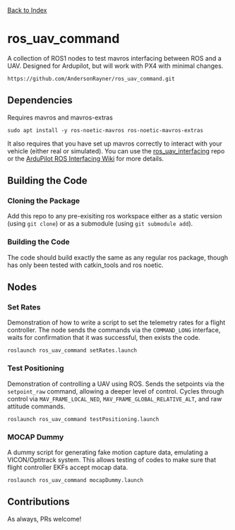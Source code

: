 [Back to Index](https://github.com/AndersonRayner/uas_tools_index)

# ros_uav_command
A collection of ROS1 nodes to test mavros interfacing between ROS and a UAV.
Designed for Ardupilot, but will work with PX4 with minimal changes.

```
https://github.com/AndersonRayner/ros_uav_command.git
```

## Dependencies
Requires mavros and mavros-extras
```
sudo apt install -y ros-noetic-mavros ros-noetic-mavros-extras
```

It also requires that you have set up mavros correctly to interact with your vehicle (either real or simulated).
You can use the [ros_uav_interfacing](https://github.com/AndersonRayner/ros_uav_interfacing) repo or the [ArduPilot ROS Interfacing Wiki](https://ardupilot.org/dev/docs/ros-sitl.html) for more details.

## Building the Code
### Cloning the Package
Add this repo to any pre-exisiting ros workspace either as a static version (using `git clone`) or as a submodule (using `git submodule add`).

### Building the Code
The code should build exactly the same as any regular ros package, though has only been tested with catkin_tools and ros noetic.

## Nodes
### Set Rates
Demonstration of how to write a script to set the telemetry rates for a flight controller.
The node sends the commands via the `COMMAND_LONG` interface, waits for confirmation that it was successful, then exists the code.
```
roslaunch ros_uav_command setRates.launch
```

### Test Positioning
Demonstration of controlling a UAV using ROS.
Sends the setpoints via the `setpoint_raw` command, allowing a deeper level of control.
Cycles through control via `MAV_FRAME_LOCAL_NED`, `MAV_FRAME_GLOBAL_RELATIVE_ALT`, and raw attitude commands.
```
roslaunch ros_uav_command testPositioning.launch
```

### MOCAP Dummy
A dummy script for generating fake motion capture data, emulating a VICON/Optitrack system.
This allows testing of codes to make sure that flight controller EKFs accept mocap data.
```
roslaunch ros_uav_command mocapDummy.launch
```

## Contributions
As always, PRs welcome!
